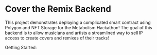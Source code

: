 # Cover the Remix Backend

This project demonstrates deploying a complicated smart contract using Polygon and NFT Storage for the Metabolism Hackathon! The goal of this backend is to allow musicians and artists a streamlined way to sell IP access to create covers and remixes of their tracks!


Getting Started:

```shell

```
